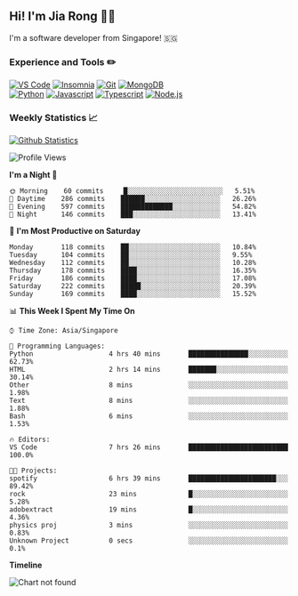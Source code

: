 ## Hi! I'm Jia Rong 👋🏻

I'm a software developer from Singapore! 🇸🇬

### Experience and Tools ✏️
[![VS Code](https://img.shields.io/badge/VS%20Code-007acc?style=for-the-badge&logo=visual-studio-code&logoColor=white)](https://code.visualstudio.com)
[![Insomnia](https://img.shields.io/badge/Insomina-5849be?style=for-the-badge&logo=insomnia&logoColor=white)](https://insomnia.rest/)
[![Git](https://img.shields.io/badge/Git-f05032?style=for-the-badge&logo=git&logoColor=white)](https://git-scm.com/)
[![MongoDB](https://img.shields.io/badge/MongoDB-47a248?style=for-the-badge&logo=mongodb&logoColor=white)](https://www.mongodb.com/)    
[![Python](https://img.shields.io/badge/Python-3776ab?style=for-the-badge&logo=python&logoColor=white)](https://www.python.org/)
[![Javascript](https://img.shields.io/badge/Javascript-f7df1e?style=for-the-badge&logo=javascript&logoColor=white)](https://developer.mozilla.org/en-US/docs/Web/JavaScript)
[![Typescript](https://img.shields.io/badge/Typescript-007acc?style=for-the-badge&logo=typescript&logoColor=white)](https://www.typescriptlang.org/)
[![Node.js](https://img.shields.io/badge/Node.js-339933?style=for-the-badge&logo=node.js&logoColor=white)](https://nodejs.org/en/)

### Weekly Statistics 📈
[![Github Statistics](https://github-readme-stats.vercel.app/api?username=fourjr&count_private=true)](https://github.com/anuraghazra/github-readme-stats)

<!--START_SECTION:waka-->
![Profile Views](http://img.shields.io/badge/Profile%20Views-0-blue)

**I'm a Night 🦉** 

```text
🌞 Morning    60 commits     █░░░░░░░░░░░░░░░░░░░░░░░░   5.51% 
🌆 Daytime    286 commits    ██████░░░░░░░░░░░░░░░░░░░   26.26% 
🌃 Evening    597 commits    █████████████░░░░░░░░░░░░   54.82% 
🌙 Night      146 commits    ███░░░░░░░░░░░░░░░░░░░░░░   13.41%

```
📅 **I'm Most Productive on Saturday** 

```text
Monday       118 commits    ██░░░░░░░░░░░░░░░░░░░░░░░   10.84% 
Tuesday      104 commits    ██░░░░░░░░░░░░░░░░░░░░░░░   9.55% 
Wednesday    112 commits    ██░░░░░░░░░░░░░░░░░░░░░░░   10.28% 
Thursday     178 commits    ████░░░░░░░░░░░░░░░░░░░░░   16.35% 
Friday       186 commits    ████░░░░░░░░░░░░░░░░░░░░░   17.08% 
Saturday     222 commits    █████░░░░░░░░░░░░░░░░░░░░   20.39% 
Sunday       169 commits    ████░░░░░░░░░░░░░░░░░░░░░   15.52%

```


📊 **This Week I Spent My Time On** 

```text
⌚︎ Time Zone: Asia/Singapore

💬 Programming Languages: 
Python                   4 hrs 40 mins       ███████████████░░░░░░░░░░   62.73% 
HTML                     2 hrs 14 mins       ███████░░░░░░░░░░░░░░░░░░   30.14% 
Other                    8 mins              ░░░░░░░░░░░░░░░░░░░░░░░░░   1.98% 
Text                     8 mins              ░░░░░░░░░░░░░░░░░░░░░░░░░   1.88% 
Bash                     6 mins              ░░░░░░░░░░░░░░░░░░░░░░░░░   1.53%

🔥 Editors: 
VS Code                  7 hrs 26 mins       █████████████████████████   100.0%

🐱‍💻 Projects: 
spotify                  6 hrs 39 mins       ██████████████████████░░░   89.42% 
rock                     23 mins             █░░░░░░░░░░░░░░░░░░░░░░░░   5.28% 
adobextract              19 mins             █░░░░░░░░░░░░░░░░░░░░░░░░   4.36% 
physics proj             3 mins              ░░░░░░░░░░░░░░░░░░░░░░░░░   0.83% 
Unknown Project          0 secs              ░░░░░░░░░░░░░░░░░░░░░░░░░   0.1%

```

**Timeline**

![Chart not found](https://github.com/fourjr/fourjr/blob/master/charts/bar_graph.png) 


<!--END_SECTION:waka-->
